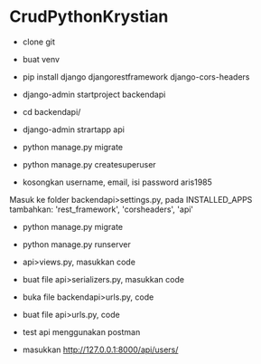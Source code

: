 # CrudPythonKrystian
- clone git
- buat venv
- pip install django djangorestframework django-cors-headers
- django-admin startproject backendapi
- cd backendapi/
- django-admin strartapp api

- python manage.py migrate
- python manage.py createsuperuser
- kosongkan username, email, isi password aris1985

Masuk ke folder backendapi>settings.py,
pada INSTALLED_APPS tambahkan:
'rest_framework',
'corsheaders',
'api'
- python manage.py migrate
- python manage.py runserver

- api>views.py, masukkan code
- buat file api>serializers.py, masukkan code
- buka file backendapi>urls.py, code
- buat file api>urls.py, code

- test api menggunakan postman
- masukkan http://127.0.0.1:8000/api/users/
